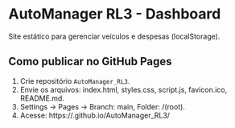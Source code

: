 # AutoManager RL3 - Dashboard

Site estático para gerenciar veículos e despesas (localStorage).

## Como publicar no GitHub Pages
1. Crie repositório `AutoManager_RL3`.
2. Envie os arquivos: index.html, styles.css, script.js, favicon.ico, README.md.
3. Settings → Pages → Branch: main, Folder: /(root).
4. Acesse: https://<seu-usuario>.github.io/AutoManager_RL3/
